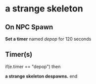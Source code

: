 # a strange skeleton


## On NPC Spawn

**Set a timer** named *depop* for 120 seconds


## Timer(s)

if(e.timer == "depop") then


**a strange skeleton despawns.**
end